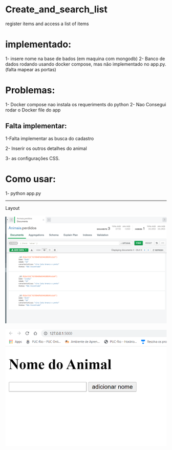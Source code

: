 # Create_and_search_list

register items and access a list of items

# implementado:

1- insere nome na base de bados (em maquina com mongodb)
2- Banco de dados rodando usando docker compose, mas não implementado no app.py. (falta mapear as portas)

# Problemas:

1- Docker compose nao instala os requeriments do python
2- Nao Consegui rodar o Docker file do app

## Falta implementar:

1-Falta implementar as busca do cadastro

2- Inserir os outros detalhes do animal

3- as configurações CSS.

# Como usar:

1- python app.py





---------

Layout

![bancodados](https://github.com/niltonmalves/Create_and_search_list/blob/main/imagens/bancodados.PNG?allow=True)

![insere_nome](https://github.com/niltonmalves/Create_and_search_list/blob/main/imagens/insere_nome.PNG)

